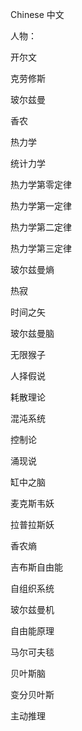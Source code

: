 Chinese 中文

人物：

开尔文

克劳修斯

玻尔兹曼

香农



热力学

统计力学

热力学第零定律

热力学第一定律

热力学第二定律

热力学第三定律

玻尔兹曼熵


热寂

时间之矢

玻尔兹曼脑

无限猴子

人择假说

耗散理论

混沌系统

控制论

涌现说

缸中之脑

麦克斯韦妖

拉普拉斯妖

香农熵

吉布斯自由能

自组织系统



玻尔兹曼机

自由能原理

马尔可夫毯

贝叶斯脑

变分贝叶斯

主动推理









